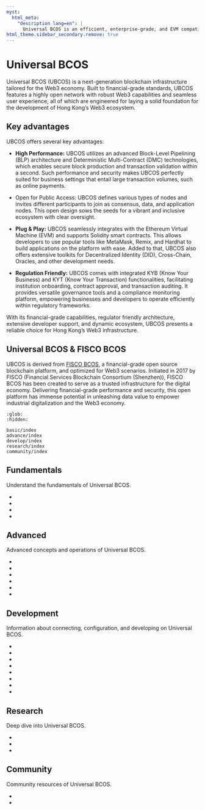 ```yaml
---
myst:
  html_meta:
    "description lang=en": |
      Universal BCOS is an efficient, enterprise-grade, and EVM compatible blockchain platform.
html_theme.sidebar_secondary.remove: true
---
```

# Universal BCOS

Universal BCOS (UBCOS) is a next-generation blockchain infrastructure tailored for the Web3 economy. Built to financial-grade standards, UBCOS features a highly open network with robust Web3 capabilities and seamless user experience, all of which are engineered for laying a solid foundation for the development of Hong Kong’s Web3 ecosystem.

## Key advantages

UBCOS offers several key advantages:

- **High Performance:** UBCOS utilizes an advanced Block-Level Pipelining (BLP) architecture and Deterministic Multi-Contract (DMC) technologies, which enables secure block production and transaction validation within a second. Such performance and security makes UBCOS perfectly suited for business settings that entail large transaction volumes, such as online payments.

- Open for Public Access: UBCOS defines various types of nodes and invites different participants to join as consensus, data, and application nodes. This open design sows the seeds for a vibrant and inclusive ecosystem with clear oversight.

- **Plug & Play:** UBCOS seamlessly integrates with the Ethereum Virtual Machine (EVM) and supports Solidity smart contracts. This allows developers to use popular tools like MetaMask, Remix, and Hardhat to build applications on the platform with ease. Added to that, UBCOS also offers extensive toolkits for Decentralized Identity (DID), Cross-Chain, Oracles, and other development needs.

- **Regulation Friendly:** UBCOS comes with integrated KYB (Know Your Business) and KYT (Know Your Transaction) functionalities, facilitating institution onboarding, contract approval, and transaction auditing. It provides versatile governance tools and a compliance monitoring platform, empowering businesses and developers to operate efficiently within regulatory frameworks.

With its financial-grade capabilities, regulator friendly architecture, extensive developer support, and dynamic ecosystem, UBCOS presents a reliable choice for Hong Kong’s Web3 infrastructure.

## Universal BCOS & FISCO BCOS

UBCOS is derived from [FISCO BCOS](https://github.com/FISCO-BCOS/FISCO-BCOS), a financial-grade open source blockchain platform, and optimized for Web3 scenarios. Initiated in 2017 by FISCO (Financial Services Blockchain Consortium (Shenzhen)), FISCO BCOS has been created to serve as a trusted infrastructure for the digital economy. Delivering financial-grade performance and security, this open platform has immense potential in unleashing data value to empower industrial digitalization and the Web3 economy.

```{toctree}
:glob: 
:hidden:

basic/index
advance/index
develop/index
research/index
community/index
```

## Fundamentals

Understand the fundamentals of Universal BCOS.

- [](./basic/blockchain.md)
- [](./basic/web3.md)
- [](./basic/dapp.md)
- [](./basic/wallet.md)

## Advanced

Advanced concepts and operations of Universal BCOS.

- [](./advance/accounts.md)
- [](./advance/transactions.md)
- [](./advance/gas.md)
- [](./advance/nodes.md)
- [](./advance/consensus.md)
- [](./advance/evm.md)

## Development

Information about connecting, configuration, and developing on Universal BCOS.

- [](./develop/wallet_usage.md)
- [](./develop/remix_usage.md)
- [](./develop/explorer_usage.md)
- [](./develop/solidity.md)
- [](./develop/networks.md)
- [](./develop/deploy_guide.md)
- [](./develop/dapp_guide.md)
- [](./develop/compile_from_source.md)

## Research

Deep dive into Universal BCOS.

- [](./research/ecosystem.md)
- [](./research/archetecture.md)
- [](./research/security.md)

## Community

Community resources of Universal BCOS.

- [](./community/contribute.md)
- [](./community/events.md)
